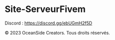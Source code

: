 
# Site-ServeurFivem

Discord : https://discord.gg/ebUGmH2f5D

© 2023 OceanSide Creators. Tous droits réservés.
